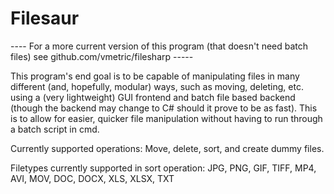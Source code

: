 # Filesaur
---- For a more current version of this program (that doesn't need batch files) see github.com/vmetric/filesharp -----

This program's end goal is to be capable of manipulating files in many different (and, hopefully, modular) ways, 
such as moving, deleting, etc. using a (very lightweight) GUI frontend and batch file based backend (though the backend may change to C#
should it prove to be as fast). This is to allow for easier, quicker file manipulation without having to run through a batch script in cmd.

Currently supported operations:
Move, delete, sort, and create dummy files.

Filetypes currently supported in sort operation:
JPG, PNG, GIF, TIFF, MP4, AVI, MOV, DOC, DOCX, XLS, XLSX, TXT
